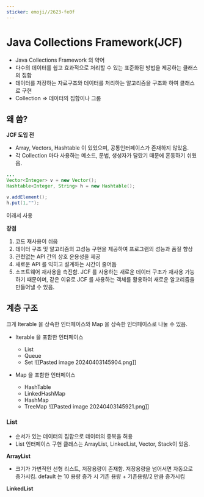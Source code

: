 ```yaml
---
sticker: emoji//2623-fe0f
---
```

# Java Collections Framework(JCF)

* Java Collections Framework 의 약어
* 다수의 데이터를 쉽고 효과적으로 처리할 수 있는 표준화된 방법을 제공하는 클래스의 집합
* 데이터를 저장하는 자료구조와 데이터를 처리하는 알고리즘을 구조화 하여 클래스로 구현
* Collection => 데이터의 집합이나 그룹

## 왜 씀?

**JCF 도입 전**

* Array, Vectors, Hashtable 이 있었으며, 공통인터페이스가 존재하지 않았음.
* 각 Collection 마다 사용하는 메소드, 문법, 생성자가 달랐기 때문에 혼동하기 쉬웠음.

```java
...
Vector<Integer> v = new Vector();
Hashtable<Integer, String> h = new Hashtable();

v.addElement();
h.put(1,"");
```

이래서 사용

**장점**
1) 코드 재사용이 쉬움
2) 데이터 구조 및 알고리즘의 고성능 구현을 제공하여 프로그램의 성능과 품질 향상
3) 관련없는 API 간의 상호 운용성을 제공
4) 새로운 API 를 익히고 설계하는 시간이 줄어듬
5) 소프트웨어 재사용을 촉진함. JCF 를 사용하는 새로운 데이터 구조가 재사용 가능하기 때문이며, 같은 이유로 JCF 를 사용하는 객체를 활용하여 새로운 알고리즘을 만들어낼 수 있음.


## 계층 구조

크게 Iterable 을 상속한 인터페이스와 Map 을 상속한 인터페이스로 나눌 수 있음.

* Iterable 을 포함한 인터페이스
	* List
	* Queue
	* Set
![[Pasted image 20240403145904.png]]

* Map 을 포함한 인터페이스
	* HashTable
	* LinkedHashMap
	* HashMap
	* TreeMap
![[Pasted image 20240403145921.png]]

### List

* 순서가 있는 데이터의 집합으로 데이터의 중복을 허용
* List 인터페이스 구현 클래스는 ArrayList, LinkedList, Vector, Stack이 있음.

**ArrayList**
* 크기가 가변적인 선형 리스트, 저장용량이 존재함.
	저장용량을 넘어서면 자동으로 증가시킴. default 는 10
	용량 증가 시 기존 용량 + 기존용량/2 만큼 증가시킴

**LinkedList**
